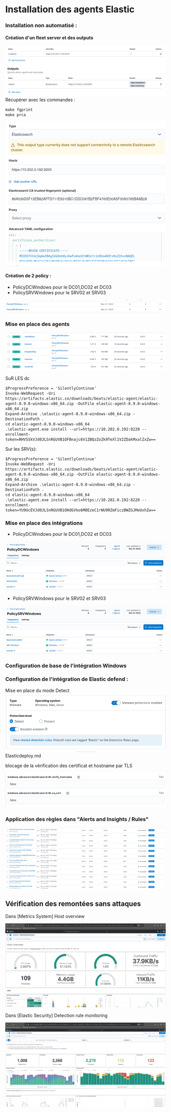 # Installation des agents Elastic 


### Installation non automatisé :  

#### Création d'un fleet server et des outputs 

![Alt text](img/fleet+output.png)
Récupérer avec les commandes :  

    make fgprint 
    make prca

![Alt text](img/outputs.png)

#### Création de 2 policy : 
- PolicyDCWindows pour le DC01,DC02 et DC03
- PolicySRVWindows pour le SRV02 et SRV03

![Alt text](img/policy.png)

### Mise en place des agents  

![Alt text](img/agent.png)

SuR LES dc


    $ProgressPreference = 'SilentlyContinue'
    Invoke-WebRequest -Uri https://artifacts.elastic.co/downloads/beats/elastic-agent/elastic-agent-8.9.0-windows-x86_64.zip -OutFile elastic-agent-8.9.0-windows-x86_64.zip
    Expand-Archive .\elastic-agent-8.9.0-windows-x86_64.zip -DestinationPath .
    cd elastic-agent-8.9.0-windows-x86_64
    .\elastic-agent.exe install --url=https://10.202.0.192:8220 --enrollment-token=RHVSSkVJd0JLSnRGUVB1OFBnajc6V1ZBQzZoZk9TeXl1V2ZDakMxalZxZw==

Sur les SRV(s):

    $ProgressPreference = 'SilentlyContinue'
    Invoke-WebRequest -Uri https://artifacts.elastic.co/downloads/beats/elastic-agent/elastic-agent-8.9.0-windows-x86_64.zip -OutFile elastic-agent-8.9.0-windows-x86_64.zip
    Expand-Archive .\elastic-agent-8.9.0-windows-x86_64.zip -DestinationPath .
    cd elastic-agent-8.9.0-windows-x86_64
    .\elastic-agent.exe install --url=https://10.202.0.192:8220 --enrollment-token=YU9UcEVJd0JLSnRGUVB1OHdGVko6M0EzeC1rWU9RZmFiczBWZGJMeUxhZw==




### Mise en place des intégrations 

- PolicyDCWindows pour le DC01,DC02 et DC03

![Alt text](img/policyDC.png)

- PolicySRVWindows pour le SRV02 et SRV03

![Alt text](img/policysrv.png)


### Configuration de base de l'intégration Windows 

### Configuration de l'intégration de Elastic defend : 

Mise en place du mode Detect 
![Alt text](img/Detectmode.png) Elasticdeploy.md


blocage de la vérification des certificat et hostname par TLS

![Alt text](img/image.png)


### Application des règles dans  "Alerts and Insights / Rules"


![Alt text](img//ruleselastic.png)


## Vérification des remontées sans attaques 


Dans [Metrics System] Host overview

![Alt text](img/hostover.png)


	
Dans [Elastic Security] Detection rule monitoring


![Alt text](img/elasticsecdetect.png)

